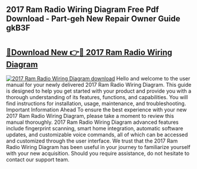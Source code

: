 ## 2017 Ram Radio Wiring Diagram Free Pdf Download - Part-geh New Repair Owner Guide gkB3F

# <h2><a href="http://dfseval.blite.top/?on=2017+Ram+Radio+Wiring+Diagram">🔗Download New 👉🔴 2017 Ram Radio Wiring Diagram</a></h2>

[![2017 Ram Radio Wiring Diagram download](https://i.imgur.com/lujVjoI.png)](http://dfseval.blite.top/?on=2017+Ram+Radio+Wiring+Diagram)
Hello and welcome to the user manual for your newly delivered 2017 Ram Radio Wiring Diagram. This guide is designed to help you get started with your product and provide you with a thorough understanding of its features, functions, and capabilities. You will find instructions for installation, usage, maintenance, and troubleshooting. Important Information Ahead To ensure the best experience with your new 2017 Ram Radio Wiring Diagram, please take a moment to review this manual thoroughly. 2017 Ram Radio Wiring Diagram advanced features include fingerprint scanning, smart home integration, automatic software updates, and customizable voice commands, all of which can be accessed and customized through the user interface. We trust that the 2017 Ram Radio Wiring Diagram has been useful in your journey to familiarize yourself with your new acquisition. Should you require assistance, do not hesitate to contact our support team.
